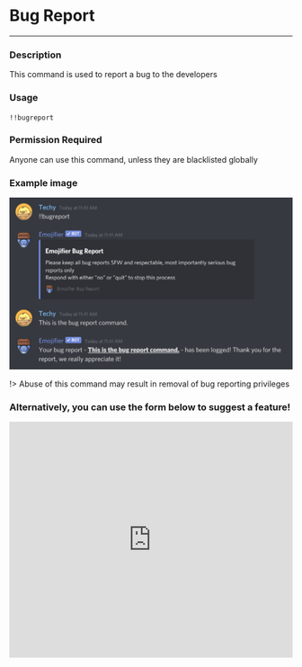 # Bug Report
---
### Description
This command is used to report a bug to the developers
### Usage
```
!!bugreport
```
### Permission Required
Anyone can use this command, unless they are blacklisted globally

### Example image
![bugreport example](../images/bugreport.PNG)

!> Abuse of this command may result in removal of bug reporting privileges

### Alternatively, you can use the form below to suggest a feature!

<!-- Copy and Paste Me -->
<div class="glitch-embed-wrap" style="height: 420px; width: 100%;">
  <iframe
    src="https://glitch.com/embed/#!/embed/emojifier-bugs?path=views/done.pug&previewSize=100&attributionHidden=true"
    title="emojifier-bugs on Glitch"
    allow="geolocation; microphone; camera; midi; vr; encrypted-media"
    style="height: 100%; width: 100%; border: 0;">
  </iframe>
</div>
